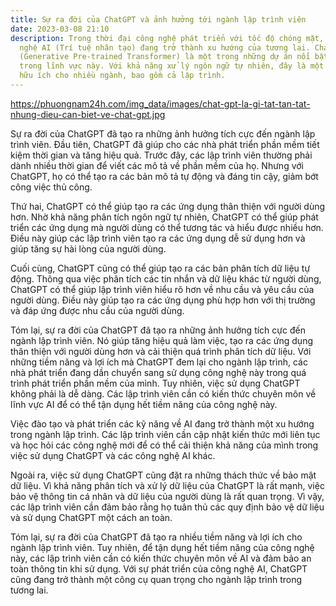 ```yaml
---
title: Sự ra đời của ChatGPT và ảnh hưởng tới ngành lập trình viên
date: 2023-03-08 21:10
description: Trong thời đại công nghệ phát triển với tốc độ chóng mặt, các công
  nghệ AI (Trí tuệ nhân tạo) đang trở thành xu hướng của tương lai. ChatGPT
  (Generative Pre-trained Transformer) là một trong những dự án nổi bật nhất
  trong lĩnh vực này. Với khả năng xử lý ngôn ngữ tự nhiên, đây là một công cụ
  hữu ích cho nhiều ngành, bao gồm cả lập trình.
---
```

<https://phuongnam24h.com/img_data/images/chat-gpt-la-gi-tat-tan-tat-nhung-dieu-can-biet-ve-chat-gpt.jpg>

Sự ra đời của ChatGPT đã tạo ra những ảnh hưởng tích cực đến ngành lập trình viên. Đầu tiên, ChatGPT đã giúp cho các nhà phát triển phần mềm tiết kiệm thời gian và tăng hiệu quả. Trước đây, các lập trình viên thường phải dành nhiều thời gian để viết các mô tả về phần mềm của họ. Nhưng với ChatGPT, họ có thể tạo ra các bản mô tả tự động và đáng tin cậy, giảm bớt công việc thủ công.

Thứ hai, ChatGPT có thể giúp tạo ra các ứng dụng thân thiện với người dùng hơn. Nhờ khả năng phân tích ngôn ngữ tự nhiên, ChatGPT có thể giúp phát triển các ứng dụng mà người dùng có thể tương tác và hiểu được nhiều hơn. Điều này giúp các lập trình viên tạo ra các ứng dụng dễ sử dụng hơn và giúp tăng sự hài lòng của người dùng.

Cuối cùng, ChatGPT cũng có thể giúp tạo ra các bản phân tích dữ liệu tự động. Thông qua việc phân tích các tin nhắn và dữ liệu khác từ người dùng, ChatGPT có thể giúp lập trình viên hiểu rõ hơn về nhu cầu và yêu cầu của người dùng. Điều này giúp tạo ra các ứng dụng phù hợp hơn với thị trường và đáp ứng được nhu cầu của người dùng.

Tóm lại, sự ra đời của ChatGPT đã tạo ra những ảnh hưởng tích cực đến ngành lập trình viên. Nó giúp tăng hiệu quả làm việc, tạo ra các ứng dụng thân thiện với người dùng hơn và cải thiện quá trình phân tích dữ liệu.
Với những tiềm năng và lợi ích mà ChatGPT đem lại cho ngành lập trình, các nhà phát triển đang dần chuyển sang sử dụng công nghệ này trong quá trình phát triển phần mềm của mình. Tuy nhiên, việc sử dụng ChatGPT không phải là dễ dàng. Các lập trình viên cần có kiến thức chuyên môn về lĩnh vực AI để có thể tận dụng hết tiềm năng của công nghệ này.

Việc đào tạo và phát triển các kỹ năng về AI đang trở thành một xu hướng trong ngành lập trình. Các lập trình viên cần cập nhật kiến thức mới liên tục và học hỏi các công nghệ mới để có thể cải thiện khả năng của mình trong việc sử dụng ChatGPT và các công nghệ AI khác.

Ngoài ra, việc sử dụng ChatGPT cũng đặt ra những thách thức về bảo mật dữ liệu. Vì khả năng phân tích và xử lý dữ liệu của ChatGPT là rất mạnh, việc bảo vệ thông tin cá nhân và dữ liệu của người dùng là rất quan trọng. Vì vậy, các lập trình viên cần đảm bảo rằng họ tuân thủ các quy định bảo vệ dữ liệu và sử dụng ChatGPT một cách an toàn.

Tóm lại, sự ra đời của ChatGPT đã tạo ra nhiều tiềm năng và lợi ích cho ngành lập trình viên. Tuy nhiên, để tận dụng hết tiềm năng của công nghệ này, các lập trình viên cần có kiến thức chuyên môn về AI và đảm bảo an toàn thông tin khi sử dụng. Với sự phát triển của công nghệ AI, ChatGPT cũng đang trở thành một công cụ quan trọng cho ngành lập trình trong tương lai.